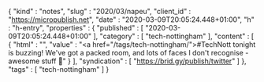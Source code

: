 {
  "kind" : "notes",
  "slug" : "2020/03/napeu",
  "client_id" : "https://micropublish.net",
  "date" : "2020-03-09T20:05:24.448+01:00",
  "h" : "h-entry",
  "properties" : {
    "published" : [ "2020-03-09T20:05:24.448+01:00" ],
    "category" : [ "tech-nottingham" ],
    "content" : [ {
      "html" : "",
      "value" : "<a href=\"/tags/tech-nottingham/\">#TechNott</a> tonight is buzzing! We've got a packed room, and lots of faces I don't recognise - awesome stuff 🙌"
    } ],
    "syndication" : [ "https://brid.gy/publish/twitter" ]
  },
  "tags" : [ "tech-nottingham" ]
}
